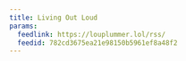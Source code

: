 ```yaml
---
title: Living Out Loud
params:
  feedlink: https://louplummer.lol/rss/
  feedid: 782cd3675ea21e98150b5961ef8a48f2
---
```

